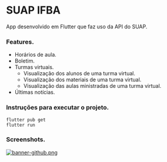# SUAP IFBA

App desenvolvido em Flutter que faz uso da API do SUAP.


### Features.
- Horários de aula.
- Boletim.
- Turmas virtuais.
    - Visualização dos alunos de uma turma virtual.
    - Visualização dos materiais de uma turma virtual.
    - Visualização das aulas ministradas de uma turma virtual.
- Últimas notícias.

### Instruções para executar o projeto.
```shell
flutter pub get
flutter run
```

### Screenshots.
[![banner-github.png](https://i.postimg.cc/mk3T5v1T/banner-github.png)](https://postimg.cc/Cn1yZ642)
